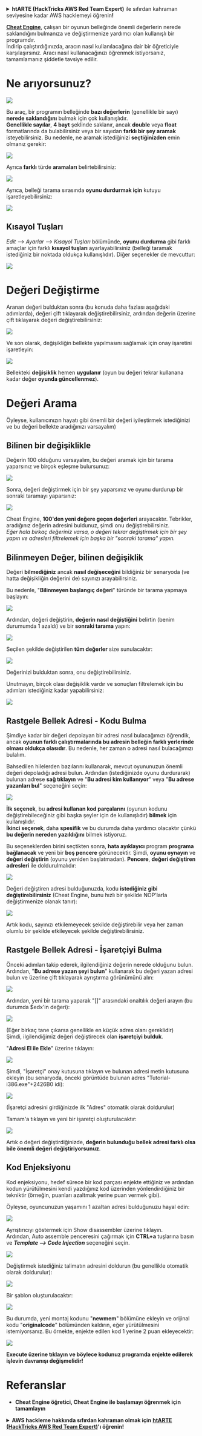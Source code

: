 <details>

<summary><strong>htARTE (HackTricks AWS Red Team Expert)</strong> ile sıfırdan kahraman seviyesine kadar AWS hacklemeyi öğrenin<strong>!</strong></summary>

HackTricks'ı desteklemenin diğer yolları:

* Şirketinizi HackTricks'te **reklamınızı görmek** veya **HackTricks'i PDF olarak indirmek** için [**ABONELİK PLANLARI**](https://github.com/sponsors/carlospolop)'na göz atın!
* [**Resmi PEASS & HackTricks ürünlerini**](https://peass.creator-spring.com) edinin
* [**The PEASS Family**](https://opensea.io/collection/the-peass-family) koleksiyonumuzu keşfedin, özel [**NFT'ler**](https://opensea.io/collection/the-peass-family) içerir
* 💬 [**Discord grubuna**](https://discord.gg/hRep4RUj7f) veya [**telegram grubuna**](https://t.me/peass) **katılın** veya **Twitter** 🐦 [**@carlospolopm**](https://twitter.com/hacktricks_live)'u **takip edin**.
* **Hacking hilelerinizi** [**HackTricks**](https://github.com/carlospolop/hacktricks) ve [**HackTricks Cloud**](https://github.com/carlospolop/hacktricks-cloud) github depolarına **pull request** göndererek paylaşın.

</details>


[**Cheat Engine**](https://www.cheatengine.org/downloads.php), çalışan bir oyunun belleğinde önemli değerlerin nerede saklandığını bulmanıza ve değiştirmenize yardımcı olan kullanışlı bir programdır.\
İndirip çalıştırdığınızda, aracın nasıl kullanılacağına dair bir öğreticiyle karşılaşırsınız. Aracı nasıl kullanacağınızı öğrenmek istiyorsanız, tamamlamanız şiddetle tavsiye edilir.

# Ne arıyorsunuz?

![](<../../.gitbook/assets/image (580).png>)

Bu araç, bir programın belleğinde **bazı değerlerin** (genellikle bir sayı) **nerede saklandığını** bulmak için çok kullanışlıdır.\
**Genellikle sayılar**, **4 bayt** şeklinde saklanır, ancak **double** veya **float** formatlarında da bulabilirsiniz veya bir sayıdan **farklı bir şey aramak** isteyebilirsiniz. Bu nedenle, ne aramak istediğinizi **seçtiğinizden** emin olmanız gerekir:

![](<../../.gitbook/assets/image (581).png>)

Ayrıca **farklı** türde **aramaları** belirtebilirsiniz:

![](<../../.gitbook/assets/image (582).png>)

Ayrıca, belleği tarama sırasında **oyunu durdurmak için** kutuyu işaretleyebilirsiniz:

![](<../../.gitbook/assets/image (584).png>)

## Kısayol Tuşları

_Edit --> Ayarlar --> Kısayol Tuşları_ bölümünde, **oyunu durdurma** gibi farklı amaçlar için farklı **kısayol tuşları** ayarlayabilirsiniz (belleği taramak istediğiniz bir noktada oldukça kullanışlıdır). Diğer seçenekler de mevcuttur:

![](<../../.gitbook/assets/image (583).png>)

# Değeri Değiştirme

Aranan değeri bulduktan sonra (bu konuda daha fazlası aşağıdaki adımlarda), değeri çift tıklayarak değiştirebilirsiniz, ardından değerin üzerine çift tıklayarak değeri değiştirebilirsiniz:

![](<../../.gitbook/assets/image (585).png>)

Ve son olarak, değişikliğin bellekte yapılmasını sağlamak için onay işaretini işaretleyin:

![](<../../.gitbook/assets/image (586).png>)

Bellekteki **değişiklik** hemen **uygulanır** (oyun bu değeri tekrar kullanana kadar değer **oyunda güncellenmez**).

# Değeri Arama

Öyleyse, kullanıcınızın hayatı gibi önemli bir değeri iyileştirmek istediğinizi ve bu değeri bellekte aradığınızı varsayalım)

## Bilinen bir değişiklikle

Değerin 100 olduğunu varsayalım, bu değeri aramak için bir tarama yaparsınız ve birçok eşleşme bulursunuz:

![](<../../.gitbook/assets/image (587).png>)

Sonra, değeri değiştirmek için bir şey yaparsınız ve oyunu durdurup bir sonraki taramayı yaparsınız:

![](<../../.gitbook/assets/image (588).png>)

Cheat Engine, **100'den yeni değere geçen değerleri** arayacaktır. Tebrikler, aradığınız değerin adresini buldunuz, şimdi onu değiştirebilirsiniz.\
_Eğer hala birkaç değeriniz varsa, o değeri tekrar değiştirmek için bir şey yapın ve adresleri filtrelemek için başka bir "sonraki tarama" yapın._

## Bilinmeyen Değer, bilinen değişiklik

Değeri **bilmediğiniz** ancak **nasıl değişeceğini** bildiğiniz bir senaryoda (ve hatta değişikliğin değerini de) sayınızı arayabilirsiniz.

Bu nedenle, "**Bilinmeyen başlangıç değeri**" türünde bir tarama yapmaya başlayın:

![](<../../.gitbook/assets/image (589).png>)

Ardından, değeri değiştirin, **değerin nasıl değiştiğini** belirtin (benim durumumda 1 azaldı) ve bir **sonraki tarama** yapın:

![](<../../.gitbook/assets/image (590).png>)

Seçilen şekilde değiştirilen **tüm değerler** size sunulacaktır:

![](<../../.gitbook/assets/image (591).png>)

Değerinizi bulduktan sonra, onu değiştirebilirsiniz.

Unutmayın, birçok olası değişiklik vardır ve sonuçları filtrelemek için bu adımları istediğiniz kadar yapabilirsiniz:

![](<../../.gitbook/assets/image (592).png>)

## Rastgele Bellek Adresi - Kodu Bulma

Şimdiye kadar bir değeri depolayan bir adresi nasıl bulacağımızı öğrendik, ancak **oyunun farklı çalıştırmalarında bu adresin belleğin farklı yerlerinde olması oldukça olasıdır**. Bu nedenle, her zaman o adresi nasıl bulacağımızı bulalım.

Bahsedilen hilelerden bazılarını kullanarak, mevcut oyununuzun önemli değeri depoladığı adresi bulun. Ardından (istediğinizde oyunu durdurarak) bulunan adrese **sağ tıklayın** ve "**Bu adresi kim kullanıyor**" veya "**Bu adrese yazanları bul**" seçeneğini seçin:

![](<../../.gitbook/assets/image (593).png>)

**İlk seçenek**, bu **adresi kullanan kod parçalarını** (oyunun kodunu değiştirebileceğiniz gibi başka şeyler için de kullanışlıdır) **bilmek** için kullanışlıdır.\
**İkinci seçenek**, daha **spesifik** ve bu durumda daha yardımcı olacaktır çünkü **bu değerin nereden yazıldığını** bilmek istiyoruz.

Bu seçeneklerden birini seçtikten sonra, **hata ayıklayıcı** program **programa bağlanacak** ve yeni bir **boş pencere** görünecektir. Şimdi, **oyunu oynayın** ve **değeri değiştirin** (oyunu yeniden başlatmadan). **Pencere**, **değeri değiştiren adresleri** ile doldurulmalıdır:

![](<../../.gitbook/assets/image (594).png>)

Değeri değiştiren adresi bulduğunuzda, kodu **istediğiniz gibi değiştirebilirsiniz** (Cheat Engine, bunu hızlı bir şekilde NOP'larla değiştirmenize olanak tanır):

![](<../../.gitbook/assets/image (595).png>)

Artık kodu, sayınızı etkilemeyecek şekilde değiştirebilir veya her zaman olumlu bir şekilde etkileyecek şekilde değiştirebilirsiniz.
## Rastgele Bellek Adresi - İşaretçiyi Bulma

Önceki adımları takip ederek, ilgilendiğiniz değerin nerede olduğunu bulun. Ardından, "**Bu adrese yazan şeyi bulun**" kullanarak bu değeri yazan adresi bulun ve üzerine çift tıklayarak ayrıştırma görünümünü alın:

![](<../../.gitbook/assets/image (596).png>)

Ardından, yeni bir tarama yaparak "\[\]" arasındaki onaltılık değeri arayın (bu durumda $edx'in değeri):

![](<../../.gitbook/assets/image (597).png>)

(Eğer birkaç tane çıkarsa genellikle en küçük adres olanı gereklidir)\
Şimdi, ilgilendiğimiz değeri değiştirecek olan **işaretçiyi bulduk**.

"**Adresi El ile Ekle**" üzerine tıklayın:

![](<../../.gitbook/assets/image (598).png>)

Şimdi, "İşaretçi" onay kutusuna tıklayın ve bulunan adresi metin kutusuna ekleyin (bu senaryoda, önceki görüntüde bulunan adres "Tutorial-i386.exe"+2426B0 idi):

![](<../../.gitbook/assets/image (599).png>)

(İşaretçi adresini girdiğinizde ilk "Adres" otomatik olarak doldurulur)

Tamam'a tıklayın ve yeni bir işaretçi oluşturulacaktır:

![](<../../.gitbook/assets/image (600).png>)

Artık o değeri değiştirdiğinizde, **değerin bulunduğu bellek adresi farklı olsa bile önemli değeri değiştiriyorsunuz**.

## Kod Enjeksiyonu

Kod enjeksiyonu, hedef sürece bir kod parçası enjekte ettiğiniz ve ardından kodun yürütülmesini kendi yazdığınız kod üzerinden yönlendirdiğiniz bir tekniktir (örneğin, puanları azaltmak yerine puan vermek gibi).

Öyleyse, oyuncunuzun yaşamını 1 azaltan adresi bulduğunuzu hayal edin:

![](<../../.gitbook/assets/image (601).png>)

Ayrıştırıcıyı göstermek için Show disassembler üzerine tıklayın.\
Ardından, Auto assemble penceresini çağırmak için **CTRL+a** tuşlarına basın ve _**Template --> Code Injection**_ seçeneğini seçin.

![](<../../.gitbook/assets/image (602).png>)

Değiştirmek istediğiniz talimatın adresini doldurun (bu genellikle otomatik olarak doldurulur):

![](<../../.gitbook/assets/image (603).png>)

Bir şablon oluşturulacaktır:

![](<../../.gitbook/assets/image (604).png>)

Bu durumda, yeni montaj kodunu "**newmem**" bölümüne ekleyin ve orijinal kodu "**originalcode**" bölümünden kaldırın, eğer yürütülmesini istemiyorsanız. Bu örnekte, enjekte edilen kod 1 yerine 2 puan ekleyecektir:

![](<../../.gitbook/assets/image (605).png>)

**Execute üzerine tıklayın ve böylece kodunuz programda enjekte edilerek işlevin davranışı değişmelidir!**

# **Referanslar**

* **Cheat Engine öğretici, Cheat Engine ile başlamayı öğrenmek için tamamlayın**



<details>

<summary><strong>AWS hackleme hakkında sıfırdan kahraman olmak için</strong> <a href="https://training.hacktricks.xyz/courses/arte"><strong>htARTE (HackTricks AWS Red Team Expert)</strong></a><strong>'ı öğrenin!</strong></summary>

HackTricks'ı desteklemenin diğer yolları:

* Şirketinizi HackTricks'te **reklam vermek veya HackTricks'i PDF olarak indirmek** için [**ABONELİK PLANLARINI**](https://github.com/sponsors/carlospolop) kontrol edin!
* [**Resmi PEASS & HackTricks ürünlerini**](https://peass.creator-spring.com) edinin
* Özel [**NFT'lerden**](https://opensea.io/collection/the-peass-family) oluşan koleksiyonumuz olan [**The PEASS Family**](https://opensea.io/collection/the-peass-family)'yi keşfedin
* 💬 [**Discord grubuna**](https://discord.gg/hRep4RUj7f) veya [**telegram grubuna**](https://t.me/peass) katılın veya bizi Twitter'da takip edin 🐦 [**@carlospolopm**](https://twitter.com/hacktricks_live).
* Hacking hilelerinizi [**HackTricks**](https://github.com/carlospolop/hacktricks) ve [**HackTricks Cloud**](https://github.com/carlospolop/hacktricks-cloud) github reposuna PR göndererek paylaşın.

</details>
